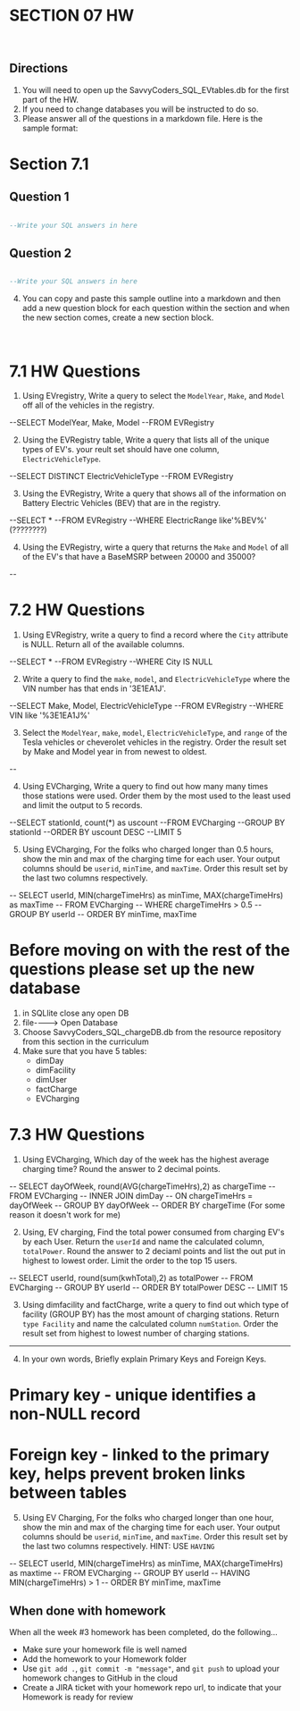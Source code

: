 # SECTION 07 HW 
<br>

## Directions 
1. You will need to open up the SavvyCoders_SQL_EVtables.db for the first part of the HW.
2. If you need to change databases you will be instructed to do so. 
3. Please answer all of the questions in a markdown file. Here is the sample format: 

# Section 7.1 
## Question 1
```SQL

--Write your SQL answers in here 

```
## Question 2 
```SQL

--Write your SQL answers in here 

```
4. You can copy and paste this sample outline into a markdown and then add a new question block for each question within the section and when the new section comes, create a new section block. 
 

<br>

# 7.1 HW Questions 


1. Using EVregistry, Write a query to select the `ModelYear`, `Make`, and `Model` off all of the vehicles in the registry.

--SELECT ModelYear, Make, Model
--FROM EVRegistry

2. Using the EVRegistry table, Write a query that lists all of the unique types of EV's. your reult set should have one column, `ElectricVehicleType`. 

--SELECT DISTINCT ElectricVehicleType 
--FROM EVRegistry


3. Using the EVRegistry, Write a query that shows all of the information on Battery Electric Vehicles (BEV) that are in the registry. 

--SELECT *
--FROM EVRegistry
--WHERE ElectricRange like'%BEV%' (????????)

4. Using the EVRegistry, wirte a query that returns the `Make` and `Model` of all of the EV's that have a BaseMSRP between 20000 and 35000?  

--

# 7.2 HW Questions 

1. Using EVRegistry, write a query to find a record  where the `City` attribute is NULL. Return all of the available columns. 

--SELECT *
--FROM EVRegistry
--WHERE City IS NULL 

2. Write a query to find the `make`, `model`, and `ElectricVehicleType` where the VIN number has  that ends in '3E1EA1J'.

--SELECT Make, Model, ElectricVehicleType
--FROM EVRegistry
--WHERE VIN like '%3E1EA1J%'

3. Select the `ModelYear`, `make`, `model`, `ElectricVehicleType`, and `range` of the Tesla vehicles or cheverolet vehicles in the registry. Order the result set by Make and Model year in from newest to oldest. 

--

4. Using EVCharging, Write a query to find out how many many times those stations were used. Order them by the most used to the least used and limit the output to 5 records. 

--SELECT stationId, count(*) as uscount
--FROM EVCharging
--GROUP BY stationId
--ORDER BY uscount DESC
--LIMIT 5

5.  Using EVCharging, For the folks who charged longer than 0.5 hours, show the min and max of the charging time for each user. Your output columns should be `userid`, `minTime`, and `maxTime`. Order this result set by the last two columns respectively. 

-- SELECT userId, MIN(chargeTimeHrs) as minTime, MAX(chargeTimeHrs) as maxTime
-- FROM EVCharging
-- WHERE chargeTimeHrs > 0.5
-- GROUP BY userId
-- ORDER BY minTime, maxTime




# Before moving on with the rest of the questions please set up the new database
1. in SQLlite close any open DB
2. file----> Open Database
3. Choose SavvyCoders_SQL_chargeDB.db from the resource repository from this section in the curriculum
4. Make sure that you have 5 tables: 
    - dimDay 
    - dimFacility
    - dimUser
    - factCharge
    - EVCharging


# 7.3 HW Questions

1. Using EVCharging, Which day of the week has the highest average charging time? Round the answer to 2 decimal points.

-- SELECT dayOfWeek, round(AVG(chargeTimeHrs),2) as chargeTime
-- FROM EVCharging
-- INNER JOIN dimDay
-- ON chargeTimeHrs = dayOfWeek
-- GROUP BY dayOfWeek
-- ORDER BY chargeTime (For some reason it doesn't work for me)

2. Using, EV charging, Find the total power consumed from charging EV's by each User. Return the `userId` and name the calculated column, `totalPower`. Round the answer to 2 deciaml points and list the out put in highest to lowest order. Limit the order to the top 15 users. 

-- SELECT userId, round(sum(kwhTotal),2) as totalPower
-- FROM EVCharging
-- GROUP BY userId
-- ORDER BY totalPower DESC
-- LIMIT 15

3. Using dimfacility and factCharge, write a query to find out which type of facility (GROUP BY) has the most amount of charging stations. Return `type Facility` and name the calculated column `numStation`. Order the result set from highest to lowest number of charging stations. 

---

4. In your own words, Briefly explain Primary Keys and Foreign Keys. 
# Primary key - unique identifies a non-NULL record
# Foreign key - linked to the primary key, helps prevent broken links between tables

5. Using EV Charging, For the folks who charged longer than one hour, show the min and max of the charging time for each user. Your output columns should be `userid`, `minTime`, and `maxTime`. Order this result set by the last two columns respectively. HINT: USE `HAVING`

-- SELECT userId, MIN(chargeTimeHrs) as minTime, MAX(chargeTimeHrs) as maxtime
-- FROM EVCharging
-- GROUP BY userId
-- HAVING MIN(chargeTimeHrs) > 1
-- ORDER BY minTime, maxTime

## When done with homework

When all the week #3 homework has been completed, do the following...

- Make sure your homework file is well named
- Add the homework to your Homework folder
- Use  `git add .`, `git commit -m "message"`, and `git push` to upload your homework changes to GitHub in the cloud
- Create a JIRA ticket with your homework repo url, to indicate that your Homework is ready for review
